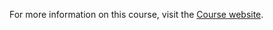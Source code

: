 For more information on this course, visit the [Course website](https://zuyduniversity.github.io/MICT1).

